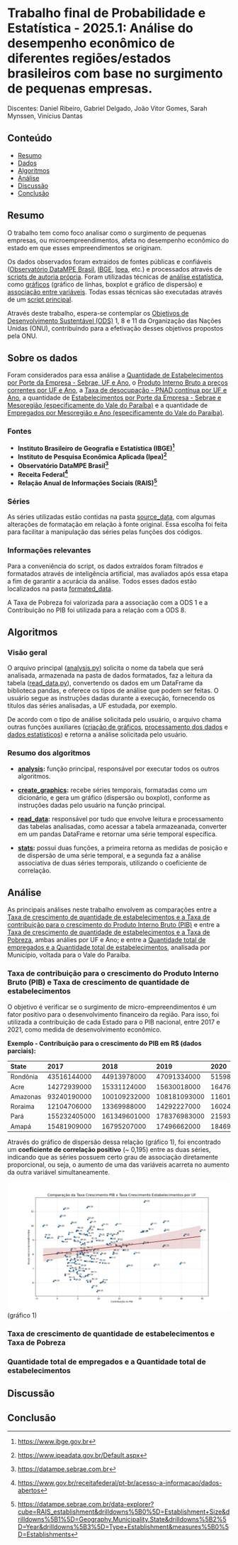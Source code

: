 # Trabalho final de Probabilidade e Estatística - 2025.1: Análise do desempenho econômico de diferentes regiões/estados brasileiros com base no surgimento de pequenas empresas.

Discentes: Daniel Ribeiro, Gabriel Delgado, João Vitor Gomes, Sarah Mynssen, Vinícius Dantas

## Conteúdo

- [Resumo](#resumo)
- [Dados](#sobre-os-dados)
- [Algoritmos](#algoritmos)
- [Análise](#análise)
- [Discussão](#discussão)
- [Conclusão](#conclusão)

## Resumo

O trabalho tem como foco analisar como o surgimento de pequenas empresas, ou microempreendimentos, afeta no desempenho econômico do estado em que esses empreendimentos se originam.

Os dados observados foram extraídos de fontes públicas e confiáveis ([Observatório DataMPE Brasil](https://datampe.sebrae.com.br), [IBGE](https://www.ibge.gov.br/estatisticas/downloads-estatisticas.html), [Ipea](https://www.ipea.gov.br/portal/index.php?option=com_content&view=article&id=1825), etc.) e processados através de [scripts de autoria própria](read_data.py). Foram utilizadas técnicas de [análise estatística](stats.py), como [gráficos](create_graphics.py) (gráfico de linhas, boxplot e gráfico de dispersão) e [associação entre variáveis](stats.py). Todas essas técnicas são executadas através de um [script principal](analysis.py).

Através deste trabalho, espera-se contemplar os [Objetivos de Desenvolvimento Sustentável (ODS)](https://brasil.un.org/pt-br/sdgs) 1, 8 e 11 da Organização das Nações Unidas (ONU), contribuindo para a efetivação desses objetivos propostos pela ONU.

## Sobre os dados

Foram considerados para essa análise a [Quantidade de Estabelecimentos por Porte da Empresa - Sebrae, UF e Ano](data/source_data/RAIS_establishment_2025-07-12T06_26_17.595Z.csv), o [Produto Interno Bruto a preços correntes por UF e Ano](data/source_data/IBGE_Year_State_GDP.csv), a [Taxa de desocupação - PNAD contínua por UF e Ano](data/source_data/IBGE_Year_State_GDP.csv), a quantidade de [Estabelecimentos por Porte da Empresa - Sebrae e Mesoregião (especificamente do Vale do Paraíba)](data/source_data/IBGE_Year_Municipality_GDP.csv) e a quantidade de [Empregados por Mesoregião e Ano (especificamente do Vale do Paraíba)](data/source_data/RAIS_workers_2025-07-13T23_41_48.044Z.csv).

### Fontes

 - **Instituto Brasileiro de Geografia e Estatística (IBGE)[^1]**
 - **Instituto de Pesquisa Econômica Aplicada (Ipea)[^2]**
 - **Observatório DataMPE Brasil[^3]**
 - **Receita Federal[^4]**
 - **Relação Anual de Informações Sociais (RAIS)[^5]**

 [^1]: https://www.ibge.gov.br
 [^2]: https://www.ipeadata.gov.br/Default.aspx
 [^3]: https://datampe.sebrae.com.br
 [^4]: https://www.gov.br/receitafederal/pt-br/acesso-a-informacao/dados-abertos
 [^5]: https://datampe.sebrae.com.br/data-explorer?cube=RAIS_establishment&drilldowns%5B0%5D=Establishment+Size&drilldowns%5B1%5D=Geography.Municipality.State&drilldowns%5B2%5D=Year&drilldowns%5B3%5D=Type+Establishment&measures%5B0%5D=Establishments

### Séries

As séries utilizadas estão contidas na pasta [source_data](data/source_data/), com algumas alterações de formatação em relação à fonte original. Essa escolha foi feita para facilitar a manipulação das séries pelas funções dos códigos.

### Informações relevantes

Para a conveniência do script, os dados extraídos foram filtrados e formatados através de inteligência artificial, mas avaliados após essa etapa a fim de garantir a acurácia da análise. Todos esses dados estão localizados na pasta [formated_data](data/formated_data/).

A Taxa de Pobreza foi valorizada para a associação com a ODS 1 e a Contribuição no PIB foi utilizada para a relação com a ODS 8. 

## Algoritmos

### Visão geral

O arquivo principal ([analysis.py](analysis.py)) solicita o nome da tabela que será analisada, armazenada na pasta de dados formatados, faz a leitura da tabela ([read_data.py](read_data.py)), convertendo os dados em um DataFrame da biblioteca pandas, e oferece os tipos de análise que podem ser feitas. O usuário segue as instruções dadas durante a execução, fornecendo os títulos das séries analisadas, a UF estudada, por exemplo.

De acordo com o tipo de análise solicitada pelo usuário, o arquivo chama outras funções auxiliares ([criação de gráficos](create_graphics.py), [processamento dos dados](read_data.py) e [dados estatísticos](stats.py)) e retorna a análise solicitada pelo usuário.

### Resumo dos algoritmos

- **[analysis](analysis.py):** função principal, responsável por executar todos os outros algoritmos.

- **[create_graphics](create_graphics.py):** recebe séries temporais, formatadas como um dicionário, e gera um gráfico (dispersão ou boxplot), conforme as instruções dadas pelo usuário na função principal.

- **[read_data](read_data.py):** responsável por tudo que envolve leitura e processamento das tabelas analisadas, como acessar a tabela armazeanada, converter em um pandas DataFrame e retornar uma série temporal específica.

- **[stats](stats.py):** possui duas funções, a primeira retorna as medidas de posição e de dispersão de uma série temporal, e a segunda faz a análise associativa de duas séries temporais, utilizando o coeficiente de correlação.

## Análise

As principais análises neste trabalho envolvem as comparações entre a [Taxa de crescimento de quantidade de estabelecimentos e a Taxa de contribuição para o crescimento do Produto Interno Bruto (PIB)](#taxa-de-crescimento-de-quantidade-de-estabelecimentos-e-a-taxa-de-contribuição-para-o-crescimento-do-produto-interno-bruto-pib) e entre a [Taxa de crescimento de quantidade de estabelecimentos e a Taxa de Pobreza](#taxa-de-crescimento-de-quantidade-de-estabelecimentos-e-taxa-de-pobreza), ambas análies por UF e Ano; e entre a [Quantidade total de empregados e a Quantidade total de estabelecimentos](#quantidade-total-de-empregados-e-a-quantidade-total-de-estabelecimentos), analisada por Município, voltada para o Vale do Paraíba.

### Taxa de contribuição para o crescimento do Produto Interno Bruto (PIB) e Taxa de crescimento de quantidade de estabelecimentos

O objetivo é verificar se o surgimento de micro-empreendimentos é um fator positivo para o desenvolvimento financeiro da região. Para isso, foi utilizada a contribuição de cada Estado para o PIB nacional, entre 2017 e 2021, como medida de desenvolvimento econômico.

**Exemplo - Contribuição para o crescimento do PIB em R$ (dados parciais):**

|State   |2017        |2018        |2019        |2020        |2021        | 
|:-------|:-----------|:-----------|:-----------|:-----------|:-----------|
|Rondônia|43516144000 |44913978000 |47091334000 |51598745000 |58170098000 |
|Acre    |14272939000 |15331124000 |15630018000 |16476370000 |21374442000 |
|Amazonas|93240190000 |100109232000|108181093000|116019141000|131531039000|
|Roraima |12104706000 |13369988000 |14292227000 |16024274000 |18202580000 |
|Pará    |155232405000|161349601000|178376983000|215935606000|262904976000|
|Amapá   |15481909000 |16795207000 |17496662000 |18469113000 |20099850000 |

Através do gráfico de dispersão dessa relação (gráfico 1), foi encontrado um **coeficiente de correlação positivo** (~ 0,195) entre as duas séries, indicando que as séries possuem certo grau de associação diretamente proporcional, ou seja, o aumento de uma das variáveis acarreta no aumento da outra variável simultaneamente.

![grafico1](graphics/Comparação%20da%20Taxa%20Crescimento%20PIB%20x%20Taxa%20Crescimento%20Estabelecimentos%20por%20UF.png)
(gráfico 1)

### Taxa de crescimento de quantidade de estabelecimentos e Taxa de Pobreza

### Quantidade total de empregados e a Quantidade total de estabelecimentos

## Discussão

## Conclusão